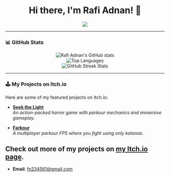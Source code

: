 <h1 align="center">Hi there, I'm Rafi Adnan! 👋</h1>

<p align="center">
  <a href="https://github.com/Rafiadnan0666">
    <img src="https://readme-typing-svg.herokuapp.com?font=Fira+Code&size=24&duration=4000&color=33A1DE&center=true&vCenter=true&width=500&lines=Welcome+to+my+GitHub+Profile!;Web+and+Game+Developer;Always+Learning+New+Things">
  </a>
</p>

---

### 📊 GitHub Stats

<div align="center">
  <img src="https://github-readme-stats.vercel.app/api?username=Rafiadnan0666&show_icons=true&theme=radical" alt="Rafi Adnan's GitHub stats" />
  <br>
  <img src="https://github-readme-stats.vercel.app/api/top-langs/?username=Rafiadnan0666&layout=compact&theme=radical" alt="Top Languages" />
  <br>
  <img src="https://camo.githubusercontent.com/a7747a4a66533a640c87a6af4d6f3cf9dd10e7514bfad86dafdc8690153fe80a/68747470733a2f2f6769746875622d726561646d652d73747265616b2d73746174732e6865726f6b756170702e636f6d2f3f757365723d6c7578756c696e67267468656d653d6361747070756363696e5f6d6f63686126686964655f626f726465723d66616c7365" alt="GitHub Streak Stats" />
</div>

---

### 🕹️ My Projects on Itch.io

Here are some of my featured projects on Itch.io:

- **[Seek the Light](https://gregrsea-975.itch.io/seek-the-light)**  
  *An action-packed horror game with parkour mechanics and immersive gameplay.*
  
- **[Farkour](https://gregrsea-975.itch.io/farkour)**  
  *A multiplayer parkour FPS where you fight using only katanas.*

Check out more of my projects on [my Itch.io page](https://gregrsea-975.itch.io/).
---
- **Email**: [fn234561@gmail.com](mailto:fn234561@gmail.com)
